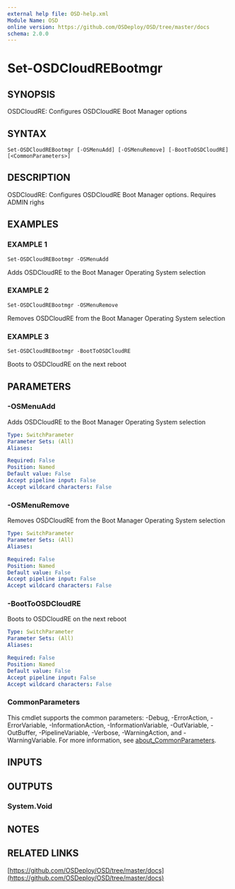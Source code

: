 ```yaml
---
external help file: OSD-help.xml
Module Name: OSD
online version: https://github.com/OSDeploy/OSD/tree/master/docs
schema: 2.0.0
---
```


# Set-OSDCloudREBootmgr

## SYNOPSIS
OSDCloudRE: Configures OSDCloudRE Boot Manager options

## SYNTAX

```
Set-OSDCloudREBootmgr [-OSMenuAdd] [-OSMenuRemove] [-BootToOSDCloudRE] [<CommonParameters>]
```

## DESCRIPTION
OSDCloudRE: Configures OSDCloudRE Boot Manager options.
Requires ADMIN righs

## EXAMPLES

### EXAMPLE 1
```
Set-OSDCloudREBootmgr -OSMenuAdd
```

Adds OSDCloudRE to the Boot Manager Operating System selection

### EXAMPLE 2
```
Set-OSDCloudREBootmgr -OSMenuRemove
```

Removes OSDCloudRE from the Boot Manager Operating System selection

### EXAMPLE 3
```
Set-OSDCloudREBootmgr -BootToOSDCloudRE
```

Boots to OSDCloudRE on the next reboot

## PARAMETERS

### -OSMenuAdd
Adds OSDCloudRE to the Boot Manager Operating System selection

```yaml
Type: SwitchParameter
Parameter Sets: (All)
Aliases:

Required: False
Position: Named
Default value: False
Accept pipeline input: False
Accept wildcard characters: False
```

### -OSMenuRemove
Removes OSDCloudRE from the Boot Manager Operating System selection

```yaml
Type: SwitchParameter
Parameter Sets: (All)
Aliases:

Required: False
Position: Named
Default value: False
Accept pipeline input: False
Accept wildcard characters: False
```

### -BootToOSDCloudRE
Boots to OSDCloudRE on the next reboot

```yaml
Type: SwitchParameter
Parameter Sets: (All)
Aliases:

Required: False
Position: Named
Default value: False
Accept pipeline input: False
Accept wildcard characters: False
```

### CommonParameters
This cmdlet supports the common parameters: -Debug, -ErrorAction, -ErrorVariable, -InformationAction, -InformationVariable, -OutVariable, -OutBuffer, -PipelineVariable, -Verbose, -WarningAction, and -WarningVariable. For more information, see [about_CommonParameters](http://go.microsoft.com/fwlink/?LinkID=113216).

## INPUTS

## OUTPUTS

### System.Void
## NOTES

## RELATED LINKS

[https://github.com/OSDeploy/OSD/tree/master/docs](https://github.com/OSDeploy/OSD/tree/master/docs)

